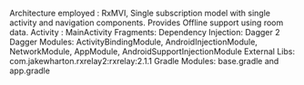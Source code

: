 Architecture employed : RxMVI, Single subscription model with single activity and navigation components.
Provides Offline support using room data.
Activity : MainActivity
Fragments: 
Dependency Injection: Dagger 2
Dagger Modules: ActivityBindingModule, AndroidInjectionModule, NetworkModule, AppModule, AndroidSupportInjectionModule
External Libs: com.jakewharton.rxrelay2:rxrelay:2.1.1
Gradle Modules: base.gradle and app.gradle



